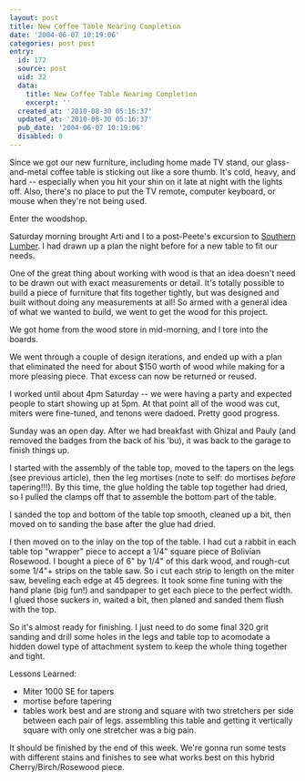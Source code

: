 ```yaml
---
layout: post
title: New Coffee Table Nearing Completion
date: '2004-06-07 10:19:06'
categories: post post
entry:
  id: 172
  source: post
  uid: 32
  data:
    title: New Coffee Table Nearing Completion
    excerpt: ''
  created_at: '2010-08-30 05:16:37'
  updated_at: '2010-08-30 05:16:37'
  pub_date: '2004-06-07 10:19:06'
  disabled: 0
---
```

Since we got our new furniture, including home made TV
stand, our glass-and-metal coffee table is sticking
out like a sore thumb.  It's cold, heavy, and hard --
especially when you hit your shin on it late at night
with the lights off.  Also, there's no place to put
the TV remote, computer keyboard, or mouse when
they're not being used.

Enter the woodshop.

Saturday morning brought Arti and I to a post-Peete's
excursion to <a
href=http://www.southernlumber.com/>Southern
Lumber</a>.  I had drawn up a plan the night before
for a new table to fit our needs.

One of the great thing about working with wood is that
an idea doesn't need to be drawn out with exact
measurements or detail.  It's totally possible to
build a piece of furniture that fits together tightly,
but was designed and built without doing any
measurements at all!  So armed with a general idea of
what we wanted to build, we went to get the wood for
this project.

We got home from the wood store in mid-morning, and I
tore into the boards.

We went through a couple of design iterations, and
ended up with a plan that eliminated the need for
about  $150 worth of wood while making for a more
pleasing piece.  That excess can now be returned or
reused.

I worked until about 4pm Saturday -- we were having a
party and expected people to start showing up at 5pm. 
At that point all of the wood was cut, miters were
fine-tuned, and tenons were dadoed.  Pretty good
progress.

Sunday was an open day.  After we had breakfast with
Ghizal and Pauly (and removed the badges from the back
of his 'bu), it was back to the garage to finish
things up.

I started with the assembly of the table top, moved to
the tapers on the legs (see previous article), then
the leg mortises (note to self:  do mortises *before*
tapering!!!).  By this time, the glue holding the
table top together had dried, so I pulled the clamps
off that to assemble the bottom part of the table.

I sanded the top and bottom of the table top smooth,
cleaned up a bit, then moved on to sanding the base
after the glue had dried.

I then moved on to the inlay on the top of the table. 
I had cut a rabbit in each table top "wrapper" piece
to accept a 1/4" square piece of Bolivian Rosewood.  I
bought a piece of 6" by 1/4" of this dark wood, and
rough-cut some 1/4"+ strips on the table saw.  So i
cut each strip to length on the miter saw, beveling
each edge at 45 degrees.  It took some fine tuning
with the hand plane (big fun!) and sandpaper to get
each piece to the perfect width.  I glued those
suckers in, waited a bit, then planed and sanded them
flush with the top.

So it's almost ready for finishing.  I just need to do
some final 320 grit sanding and drill some holes in
the legs and table top to acomodate a hidden dowel
type of  attachment system to keep the whole thing
together and tight.

Lessons Learned:
- Miter 1000 SE for tapers
- mortise before tapering
- tables work best and are strong and square with two
stretchers per side between each pair of legs. 
assembling this table and getting it vertically square
with only one stretcher was a big pain.

It should be finished by the end of this week.  We're
gonna run some tests with different stains and
finishes to see what works best on this hybrid
Cherry/Birch/Rosewood piece. 
